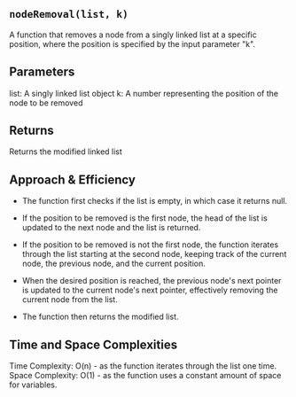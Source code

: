 ## `nodeRemoval(list, k)`

A function that removes a node from a singly linked list at a specific position, where the position is specified by the input parameter "k".

## Parameters

list: A singly linked list object
k: A number representing the position of the node to be removed

## Returns

Returns the modified linked list

## Approach & Efficiency

- The function first checks if the list is empty, in which case it returns null.

- If the position to be removed is the first node, the head of the list is updated to the next node and the list is returned.

- If the position to be removed is not the first node, the function iterates through the list starting at the second node, keeping track of the current node, the previous node, and the current position.

- When the desired position is reached, the previous node's next pointer is updated to the current node's next pointer, effectively removing the current node from the list.

- The function then returns the modified list.

## Time and Space Complexities

Time Complexity: O(n) - as the function iterates through the list one time.
Space Complexity: O(1) - as the function uses a constant amount of space for variables.
